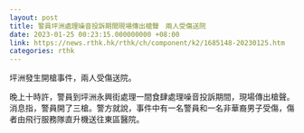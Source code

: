 ```yaml
---
layout: post
title: 警員坪洲處理噪音投訴期間現場傳出槍聲　兩人受傷送院
date: 2023-01-25 00:23:15.000000000 +08:00
link: https://news.rthk.hk/rthk/ch/component/k2/1685148-20230125.htm
categories: rthk
---
```


坪洲發生開槍事件，兩人受傷送院。

晚上十時許，警員到坪洲永興街處理一間食肆處理噪音投訴期間，現場傳出槍聲。消息指，警員開了三槍。警方就說，事件中有一名警員和一名非華裔男子受傷，傷者由飛行服務隊直升機送往東區醫院。
